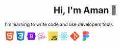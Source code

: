 <div align= "center">
  <h1>Hi, I'm Aman 👋</h1>
</div>

<div>
  <p>I'm learning to write code and use developers tools</p>
  <img src= "https://github.com/devicons/devicon/blob/master/icons/html5/html5-original.svg" title= "html" alt= "html" width= "30" height= "30">
  <img src= "https://github.com/devicons/devicon/blob/master/icons/css3/css3-original.svg" title= "css" alt="css" width= "30" height= "30">
  <img src= "https://github.com/devicons/devicon/blob/master/icons/bootstrap/bootstrap-original.svg" title= "bootstrap" alt= "bootstrap" width= "30" height= "30">
  <img src= "https://github.com/devicons/devicon/blob/master/icons/sass/sass-original.svg" title= "sass" alt= "sass" width= "30" height= "30">
  <img src= "https://github.com/devicons/devicon/blob/master/icons/javascript/javascript-original.svg" title= "javascript" alt= "javascript" width= "30" height= "30">
  <img src= "https://github.com/devicons/devicon/blob/master/icons/react/react-original.svg" title= "react" alt= "react" width= "30" height= "30">
  <img src= "https://github.com/devicons/devicon/blob/master/icons/git/git-original.svg" title= "git" alt= "git" width= "30" height= "30">
  <img src= "https://github.com/devicons/devicon/blob/master/icons/figma/figma-original.svg" title= "figma" alt= "figma" width= "30" height= "30">
</div>

<!--
**amansgz/amansgz** is a ✨ _special_ ✨ repository because its `README.md` (this file) appears on your GitHub profile.

Here are some ideas to get you started:

- 🔭 I’m currently working on ...
- 🌱 I’m currently learning ...
- 👯 I’m looking to collaborate on ...
- 🤔 I’m looking for help with ...
- 💬 Ask me about ...
- 📫 How to reach me: ...
- 😄 Pronouns: ...
- ⚡ Fun fact: ...
-->
